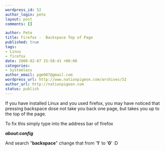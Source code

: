 ```yaml
--- 
wordpress_id: 52
author_login: pete
layout: post
comments: []

author: Pete
title: Firefox -  Backspace Top of Page
published: true
tags: 
- Linux
- firefox
date: 2008-02-07 15:58:41 +00:00
categories: 
- Systemless
author_email: pgm987@gmail.com
wordpress_url: http://www.nationpigeon.com/archives/52
author_url: http://nationpigeon.com
status: publish
---
```

If you have installed Linux and you used firefox, you may have noticed that pressing backspace dose not take you back one page, but takes you up to the top of the page.

To fix this simply type into the address bar of firefox

<strong><em>about:config</em></strong>

And search "<strong>backspace</strong>" change that from '<strong>1</strong>' to '<strong>0</strong>' :D
